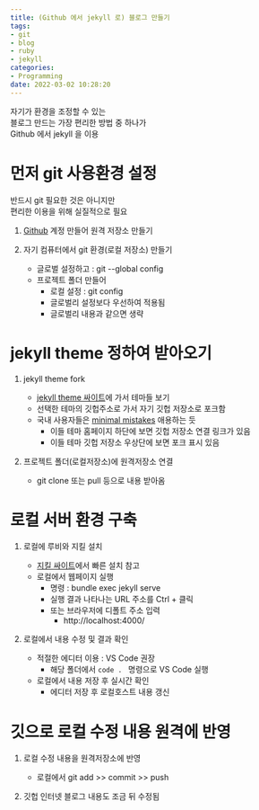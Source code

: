 ```yaml
---
title: (Github 에서 jekyll 로) 블로그 만들기
tags:
- git
- blog
- ruby
- jekyll
categories:
- Programming
date: 2022-03-02 10:28:20
---
```


자기가 환경을 조정할 수 있는  
블로그 만드는 가장 편리한 방법 중 하나가  
Github 에서 jekyll 을 이용

# 먼저 git 사용환경 설정

반드시 git 필요한 것은 아니지만  
편리한 이용을 위해 실질적으로 필요

1. [Github](https://github.com/) 계정 만들어 원격 저장소 만들기

2. 자기 컴퓨터에서 git 환경(로컬 저장소) 만들기
    - 글로벌 설정하고 : git --global config
    - 프로젝트 폴더 만들어 
        - 로컬 설정 : git config 
        - 글로벌리 설정보다 우선하여 적용됨
        - 글로벌리 내용과 같으면 생략

# jekyll theme 정하여 받아오기

1. jekyll theme fork
    - [jekyll theme 싸이트](http://jekyllthemes.org/)에 가서  테마들 보기
    - 선택한 테마의 깃헙주소로 가서 자기 깃헙 저장소로 포크함
    - 국내 사용자들은 [minimal mistakes](https://mmistakes.github.io/minimal-mistakes/) 애용하는 듯
      - 이들 테마 홈페이지 하단에 보면 깃헙 저장소 연결 링크가 있음
      - 이들 테마 깃헙 저장소 우상단에 보면 포크 표시 있음

2. 프로젝트 폴더(로컬저장소)에 원격저장소 연결
    - git clone 또는 pull 등으로 내용 받아옴

# 로컬 서버 환경 구축

1. 로컬에 루비와 지킬 설치
    - [지킬 싸이트](https://jekyllrb-ko.github.io/docs/)에서 빠른 설치 참고
    - 로컬에서 웹페이지 실행
        - 명령 : bundle exec jekyll serve
        - 실행 결과 나타나는 URL 주소를 Ctrl + 클릭
        - 또는 브라우저에 디폴트 주소 입력
            - http://localhost:4000/

2. 로컬에서 내용 수정 및 결과 확인
    - 적절한 에디터 이용 : VS Code 권장
      - 해당 폴더에서 `code . ` 명령으로 VS Code 실행
    - 로컬에서 내용 저장 후 실시간 확인
      - 에디터 저장 후 로컬호스트 내용 갱신  

# 깃으로 로컬 수정 내용 원격에 반영

1. 로컬 수정 내용을 원격저장소에 반영
    - 로컬에서 git add >> commit >> push

2. 깃헙 인터넷 블로그 내용도 조금 뒤 수정됨
